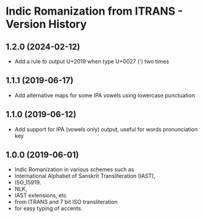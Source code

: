 Indic Romanization from ITRANS - Version History
===========================

1.2.0 (2024-02-12)
----------------
* Add a rule to output U+2019 when type U+0027 (') two times

1.1.1 (2019-06-17)
----------------
* Add alternative maps for some IPA vowels using lowercase punctuation

1.1.0 (2019-06-12)
----------------
* Add support for IPA (vowels only) output, useful for words pronunciation key

1.0.0 (2019-06-01)
----------------
* Indic Romanization in various schemes such as 
* International Alphabet of Sanskrit Transliteration (IAST),
* ISO_15919.
* NLK,
* IAST extensions, etc
* from ITRANS and 7 bit ISO transliteration 
* for easy typing of accents.


